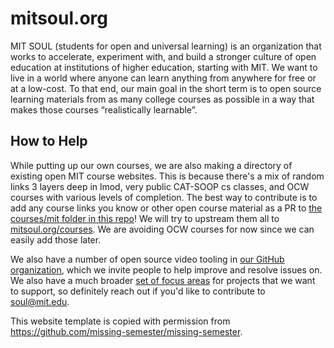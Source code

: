 # mitsoul.org

MIT SOUL (students for open and universal learning) is an organization that works to accelerate, experiment with, and build a stronger culture of open education at institutions of higher education, starting with MIT. We want to live in a world where anyone can learn anything from anywhere for free or at a low-cost. To that end, our main goal in the short term is to open source learning materials from as many college courses as possible in a way that makes those courses “realistically learnable”.

## How to Help

While putting up our own courses, we are also making a directory of existing open MIT course websites. This is because there's a mix of random links 3 layers deep in lmod,  very public CAT-SOOP cs classes, and OCW courses with various levels of completion. The best way to contribute is to add any course links you know or other open course material as a PR to [the courses/mit folder in this repo](https://github.com/mitsoul/mitsoul.github.io/tree/main/docs/courses/mit)! We will try to upstream them all to [mitsoul.org/courses](https://mitsoul.org/courses). We are avoiding OCW courses for now since we can easily add those later.

We also have a number of open source video tooling in [our GitHub organization](https://github.com/mitsoul), which we invite people to help improve and resolve issues on. We also have a much broader [set of focus areas](https://mitsoul.org/projects/) for projects that we want to support, so definitely reach out if you'd like to contribute to soul@mit.edu.

This website template is copied with permission from https://github.com/missing-semester/missing-semester. 

